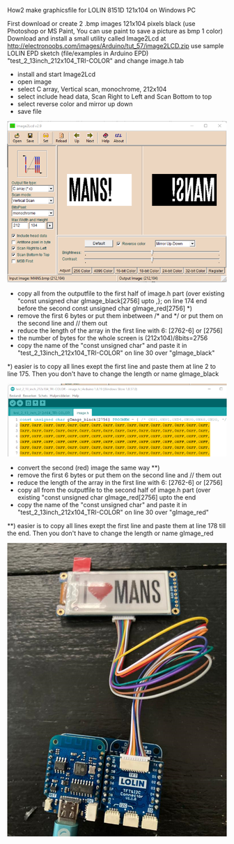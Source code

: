 How2 make graphicsfile for LOLIN 8151D 121x104 on Windows PC

First download or create 2 .bmp images 121x104 pixels black (use Photoshop or MS Paint, You can use paint to save a picture as bmp 1 color)
Download and install a small utility called Image2Lcd at http://electronoobs.com/images/Arduino/tut_57/image2LCD.zip
use sample LOLIN EPD sketch (file/examples in Arduino EPD) "test_2_13inch_212x104_TRI-COLOR" and change image.h tab

- install and start Image2Lcd
- open image
- select C array, Vertical scan, monochrome, 212x104
- select include head data, Scan Right to Left and Scan Bottom to top
- select reverse color and mirror up down
- save file

![how2](https://github.com/gtmans/LOLIN-UC8151D/blob/main/howto_LOLINUC8151D_image.png)

- copy all from the outputfile to the first half of image.h part (over existing "const unsigned char gImage_black[2756] upto ,}; on line 174 end before the second const unsigned char gImage_red[2756] *)
- remove the first 6 bytes or put them inbetween /* and */ or put them on the second line and // them out
- reduce the length of the array in the first line with 6: [2762-6] or [2756]
- the number of bytes for the whole screen is (212x104)/8bits=2756
- copy the name of the "const unsigned char" and paste it in "test_2_13inch_212x104_TRI-COLOR" on 
line 30 over "gImage_black"

*) easier is to copy all lines exept the first line and paste them at line 2 to line 175. Then you don't have to change the length or name gImage_black

![testprogram](https://github.com/gtmans/LOLIN-UC8151D/blob/main/testprogram.png)

- convert the second (red) image the same way **)
- remove the first 6 bytes or put them on the second line and // them out
- reduce the length of the array in the first line with 6: [2762-6] or [2756]
- copy all from the outputfile to the second half of image.h part (over existing "const unsigned char gImage_red[2756] upto the end
- copy the name of the "const unsigned char" and paste it in "test_2_13inch_212x104_TRI-COLOR" on 
line 30 over "gImage_red"

**) easier is to copy all lines exept the first line and paste them at line 178 till the end. Then you don't have to change the length or name gImage_red


![LOLIN-setup](https://github.com/gtmans/LOLIN-UC8151D/blob/main/LOLIN-setup.png)


